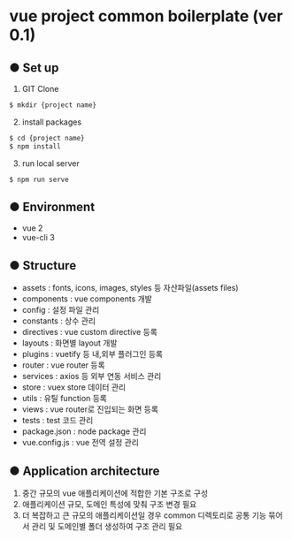 # vue project common boilerplate (ver 0.1)

## ● Set up
1. GIT Clone
```bash 
$ mkdir {project name}
```
2. install packages
```bash 
$ cd {project name}
$ npm install
```
3. run local server
```bash 
$ npm run serve
```

## ● Environment
- vue 2
- vue-cli 3

## ● Structure

- assets : fonts, icons, images, styles 등 자산파일(assets files)
- components : vue components 개발
- config : 설정 파일 관리
- constants : 상수 관리
- directives : vue custom directive 등록
- layouts : 화면별 layout 개발
- plugins : vuetify 등 내,외부 플러그인 등록
- router : vue router 등록
- services : axios 등 외부 연동 서비스 관리
- store : vuex store 데이터 관리
- utils : 유틸 function 등록
- views : vue router로 진입되는 화면 등록
- tests : test 코드 관리
- package.json : node package 관리
- vue.config.js : vue 전역 설정 관리


## ● Application architecture
1. 중간 규모의 vue 애플리케이션에 적합한 기본 구조로 구성
2. 애플리케이션 규모, 도메인 특성에 맞춰 구조 변경 필요
3. 더 복잡하고 큰 규모의 애플리케이션일 경우 common 디렉토리로 공통 기능 묶어서 관리 및 도메인별 폴더 생성하여 구조 관리 필요

